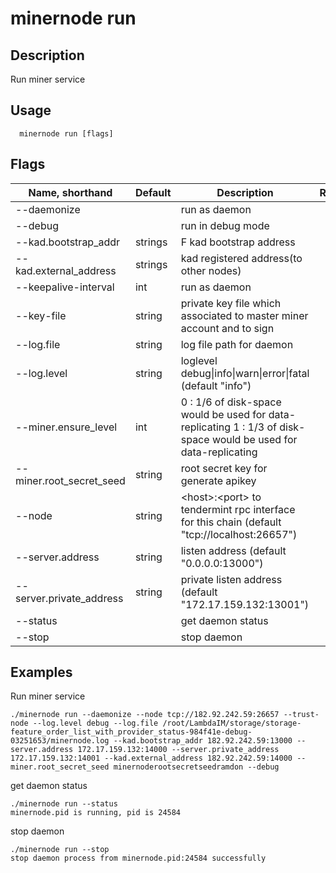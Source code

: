 # minernode run

## Description

Run miner service

## Usage
```
  minernode run [flags]
```
## Flags

| Name, shorthand| Default   | Description | Required                                                                  |
| --------------- | ----   | -------- | --------------------- 
| --daemonize    |  |run as daemon|
|  --debug   |   | run in debug mode|
| --kad.bootstrap_addr    | strings   |F  kad bootstrap address|
|  --kad.external_address   |  strings | kad registered address(to other nodes)|
| --keepalive-interval   |int  |run as daemon|
| --key-file   |  string | private key file which associated to master miner account and to sign|
| --log.file    | string |log file path for daemon|
|  --log.level  | string  | loglevel debug\|info\|warn\|error\|fatal (default "info")|
| --miner.ensure_level    | int | 0 : 1/6 of disk-space would be used for data-replicating	1 : 1/3 of disk-space would be used for data-replicating|
|  --miner.root_secret_seed   | string  | root secret key for generate apikey|
| --node    |string  |\<host\>:\<port\> to tendermint rpc interface for this chain (default "tcp://localhost:26657")|
|  --server.address   |string| listen address (default "0.0.0.0:13000")|
| --server.private_address    | string |private listen address (default "172.17.159.132:13001")|
|  --status  |   | get daemon status|
|  --stop  |   | stop daemon|


## Examples

Run miner service

```
./minernode run --daemonize --node tcp://182.92.242.59:26657 --trust-node --log.level debug --log.file /root/LambdaIM/storage/storage-feature_order_list_with_provider_status-984f41e-debug-03251653/minernode.log --kad.bootstrap_addr 182.92.242.59:13000 --server.address 172.17.159.132:14000 --server.private_address 172.17.159.132:14001 --kad.external_address 182.92.242.59:14000 --miner.root_secret_seed minernoderootsecretseedramdon --debug

```

get daemon status

```
./minernode run --status 
minernode.pid is running, pid is 24584
```

stop daemon

```
./minernode run --stop
stop daemon process from minernode.pid:24584 successfully
```
